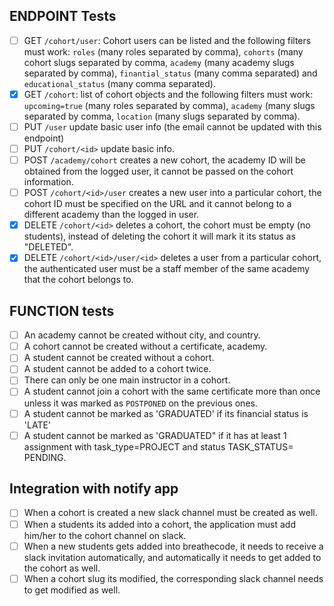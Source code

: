 ## ENDPOINT Tests

* [ ]  GET `/cohort/user`: Cohort users can be listed and the following filters must work: `roles` (many roles separated by comma), `cohorts` (many cohort slugs separated by comma, `academy` (many academy slugs separated by comma), `finantial_status` (many comma separated) and `educational_status` (many comma separated).
* [x]  GET `/cohort`: list of cohort objects and the following filters must work: `upcoming=true` (many roles separated by comma), `academy` (many slugs separated by comma, `location` (many slugs separated by comma).
* [ ]  PUT `/user` update basic user info (the email cannot be updated with this endpoint)
* [ ]  PUT `/cohort/<id>` update basic info.
* [ ]  POST `/academy/cohort` creates a new cohort, the academy ID will be obtained from the logged user, it cannot be passed on the cohort information.
* [ ]  POST `/cohort/<id>/user` creates a new user into a particular cohort, the cohort ID must be specified on the URL and it cannot belong to a different academy than the logged in user.
* [x]  DELETE `/cohort/<id>` deletes a cohort, the cohort must be empty (no students), instead of deleting the cohort it will mark it its status as "DELETED".
* [x]  DELETE `/cohort/<id>/user/<id>` deletes a user from a particular cohort, the authenticated user must be a staff member of the same academy that the cohort belongs to.

## FUNCTION tests
* [ ]  An academy cannot be created without city, and country.
* [ ]  A cohort cannot be created without a certificate, academy.
* [ ]  A student cannot be created without a cohort.
* [ ]  A student cannot be added to a cohort twice.
* [ ]  There can only be one main instructor in a cohort.
* [ ]  A student cannot join a cohort with the same certificate more than once unless it was marked as `POSTPONED` on the previous ones.
* [ ]  A student cannot be marked as 'GRADUATED' if its financial status is 'LATE'
* [ ]  A student cannot be marked as 'GRADUATED" if it has at least 1 assignment with task_type=PROJECT and status TASK_STATUS= PENDING.

## Integration with notify app
* [ ]  When a cohort is created a new slack channel must be created as well.
* [ ]  When a students its added into a cohort, the application must add him/her to the cohort channel on slack.
* [ ]  When a new students gets added into breathecode, it needs to receive a slack invitation automatically, and automatically it needs to get added to the cohort as well.
* [ ]  When a cohort slug its modified, the corresponding slack channel needs to get modified as well.
